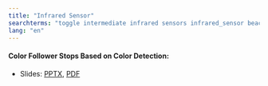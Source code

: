 ```yaml
---
title: "Infrared Sensor"
searchterms: "toggle intermediate infrared sensors infrared_sensor beacon remote remote_control"
lang: "en"
---
```

 <h4>Color Follower Stops Based on Color Detection:</h4>
 <ul>
 <li class="ng-binding">Slides:
 <a href="translations/en-us/intermediate/ColorFollowerSensor.pptx">PPTX</a>,
 <a href="translations/en-us/intermediate/ColorFollowerSensor.pdf">PDF</a>
 </li>
 </ul>
